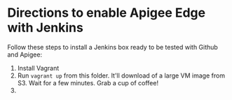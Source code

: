 Directions to enable Apigee Edge with Jenkins
==========

Follow these steps to install a Jenkins box ready to be tested with Github and Apigee:

1. Install Vagrant
2. Run ```vagrant up``` from this folder. It'll download of a large VM image from S3. Wait for a few minutes. Grab a cup of coffee!
3. 
